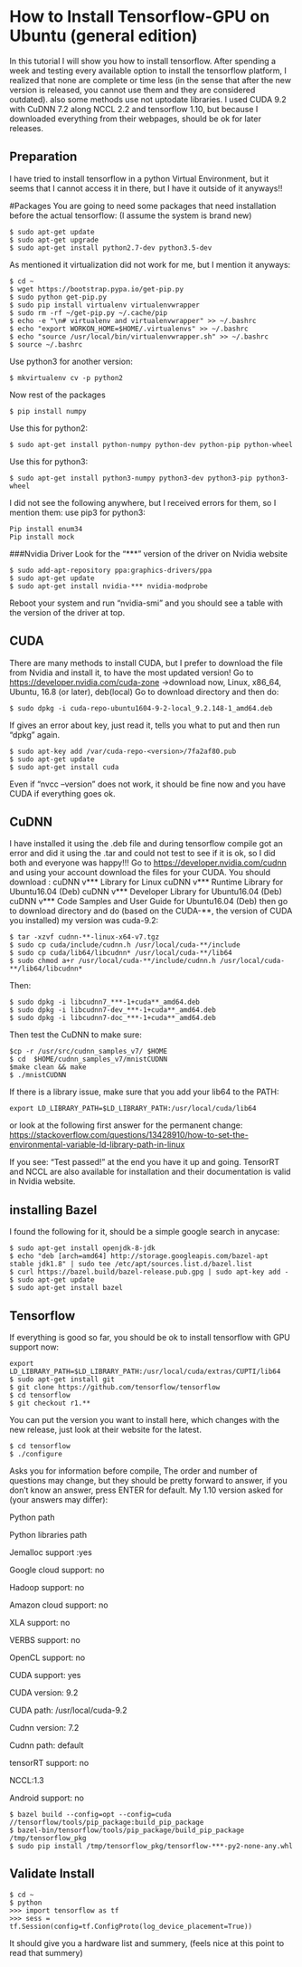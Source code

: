 # How to Install Tensorflow-GPU on Ubuntu (general edition)

In this tutorial I will show you how to install tensorflow.
After spending a week and testing every available option to install the tensorflow platform, I realized that none are complete or time less (in the sense that after the new version is released, you cannot use them and they are considered outdated). also some methods use not uptodate libraries. I used CUDA 9.2 with CuDNN 7.2 along NCCL 2.2 and tensorflow 1.10, but because I downloaded everything from their webpages, should be ok for later releases.

## Preparation
I have tried to install tensorflow in a python Virtual Environment, but it seems that I cannot access it in there, but I have it outside of it anyways!! 

#Packages
You are going to need some packages that need installation before the actual tensorflow: (I assume the system is brand new)
```
$ sudo apt-get update
$ sudo apt-get upgrade
$ sudo apt-get install python2.7-dev python3.5-dev
```
As mentioned it virtualization did not work for me, but I mention it anyways:
```
$ cd ~
$ wget https://bootstrap.pypa.io/get-pip.py
$ sudo python get-pip.py
$ sudo pip install virtualenv virtualenvwrapper
$ sudo rm -rf ~/get-pip.py ~/.cache/pip
$ echo -e "\n# virtualenv and virtualenvwrapper" >> ~/.bashrc
$ echo "export WORKON_HOME=$HOME/.virtualenvs" >> ~/.bashrc
$ echo "source /usr/local/bin/virtualenvwrapper.sh" >> ~/.bashrc
$ source ~/.bashrc
```
Use python3 for another version:
```
$ mkvirtualenv cv -p python2
```
Now rest of the packages
```
$ pip install numpy
```
Use this for python2:
```
$ sudo apt-get install python-numpy python-dev python-pip python-wheel
```
Use this for python3:
```
$ sudo apt-get install python3-numpy python3-dev python3-pip python3-wheel
```
I did not see the following anywhere, but I received errors for them, so I mention them: use pip3 for python3:
```
Pip install enum34
Pip install mock
```
###Nvidia Driver
Look for the “***” version of the driver on Nvidia website
```
$ sudo add-apt-repository ppa:graphics-drivers/ppa
$ sudo apt-get update
$ sudo apt-get install nvidia-*** nvidia-modprobe
```
Reboot your system and run “nvidia-smi” and you should see a table with the version of the driver at top.

## CUDA
There are many methods to install CUDA, but I prefer to download the file from Nvidia and install it, to have the most updated version!
Go to https://developer.nvidia.com/cuda-zone
->download now, Linux, x86_64, Ubuntu, 16.8 (or later), deb(local)
Go to download directory and then do:
```
$ sudo dpkg -i cuda-repo-ubuntu1604-9-2-local_9.2.148-1_amd64.deb
```
If gives an error about key, just read it, tells you what to put and then run “dpkg” again.
```
$ sudo apt-key add /var/cuda-repo-<version>/7fa2af80.pub
$ sudo apt-get update
$ sudo apt-get install cuda
```
Even if “nvcc –version” does not work, it should be fine now and you have CUDA if everything goes ok.

## CuDNN
I have installed it using the .deb file and during tensorflow compile got an error and did it using the .tar and could not test to see if it is ok, so I did both and everyone was happy!!!
Go to https://developer.nvidia.com/cudnn and using your account download the files for your CUDA. You should download :
cuDNN v*** Library for Linux
cuDNN v*** Runtime Library for Ubuntu16.04 (Deb)
cuDNN v*** Developer Library for Ubuntu16.04 (Deb)
cuDNN v*** Code Samples and User Guide for Ubuntu16.04 (Deb)
then go to download directory and do (based on the CUDA-**, the version of CUDA you installed) my version was cuda-9.2:
```
$ tar -xzvf cudnn-**-linux-x64-v7.tgz
$ sudo cp cuda/include/cudnn.h /usr/local/cuda-**/include
$ sudo cp cuda/lib64/libcudnn* /usr/local/cuda-**/lib64
$ sudo chmod a+r /usr/local/cuda-**/include/cudnn.h /usr/local/cuda-**/lib64/libcudnn*
```
Then: 
```
$ sudo dpkg -i libcudnn7_***-1+cuda**_amd64.deb
$ sudo dpkg -i libcudnn7-dev_***-1+cuda**_amd64.deb
$ sudo dpkg -i libcudnn7-doc_***-1+cuda**_amd64.deb
```
Then test the CuDNN to make sure:
```
$cp -r /usr/src/cudnn_samples_v7/ $HOME
$ cd  $HOME/cudnn_samples_v7/mnistCUDNN
$make clean && make
$ ./mnistCUDNN
```
If there is a library issue, make sure that you add your lib64 to the PATH:
```
export LD_LIBRARY_PATH=$LD_LIBRARY_PATH:/usr/local/cuda/lib64
```
or look at the following first answer for the permanent change:
https://stackoverflow.com/questions/13428910/how-to-set-the-environmental-variable-ld-library-path-in-linux

If you see: “Test passed!” at the end you have it up and going.
TensorRT and NCCL are also available for installation and their documentation is valid in Nvidia website.
## installing Bazel
I found the following for it, should be a simple google search in anycase:
```
$ sudo apt-get install openjdk-8-jdk
$ echo "deb [arch=amd64] http://storage.googleapis.com/bazel-apt stable jdk1.8" | sudo tee /etc/apt/sources.list.d/bazel.list
$ curl https://bazel.build/bazel-release.pub.gpg | sudo apt-key add -
$ sudo apt-get update
$ sudo apt-get install bazel
```
## Tensorflow
If everything is good so far, you should be ok to install tensorflow with GPU support now:
```
export LD_LIBRARY_PATH=$LD_LIBRARY_PATH:/usr/local/cuda/extras/CUPTI/lib64
$ sudo apt-get install git
$ git clone https://github.com/tensorflow/tensorflow
$ cd tensorflow
$ git checkout r1.**
```
You can put the version you want to install here, which changes with the new release, just look at their website for the latest. 
```
$ cd tensorflow
$ ./configure
```
Asks you for information before compile, The order and number of questions may change, but they should be pretty forward to answer, if you don’t know an answer, press ENTER for default.
My 1.10 version asked for (your answers may differ):

Python path

Python libraries path

Jemalloc support :yes

Google cloud support: no

Hadoop support: no

Amazon cloud support: no

XLA support: no

VERBS support: no

OpenCL support: no

CUDA support: yes

CUDA version: 9.2

CUDA path: /usr/local/cuda-9.2

Cudnn version: 7.2

Cudnn path: default 

tensorRT support: no

NCCL:1.3

Android support: no

```
$ bazel build --config=opt --config=cuda //tensorflow/tools/pip_package:build_pip_package
$ bazel-bin/tensorflow/tools/pip_package/build_pip_package /tmp/tensorflow_pkg
$ sudo pip install /tmp/tensorflow_pkg/tensorflow-***-py2-none-any.whl
```
## Validate Install
```
$ cd ~
$ python
>>> import tensorflow as tf
>>> sess = tf.Session(config=tf.ConfigProto(log_device_placement=True))
```
It should give you a hardware list and summery, (feels nice at this point to read that summery)

